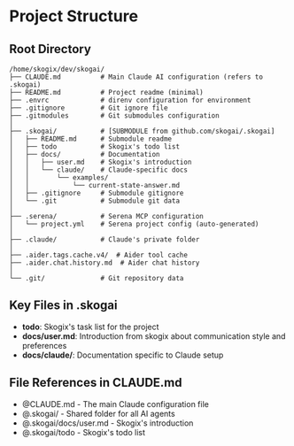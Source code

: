 # Project Structure

## Root Directory
```
/home/skogix/dev/skogai/
├── CLAUDE.md          # Main Claude AI configuration (refers to .skogai)
├── README.md          # Project readme (minimal)
├── .envrc             # direnv configuration for environment
├── .gitignore         # Git ignore file
├── .gitmodules        # Git submodules configuration
│
├── .skogai/           # [SUBMODULE from github.com/skogai/.skogai]
│   ├── README.md      # Submodule readme
│   ├── todo           # Skogix's todo list
│   ├── docs/          # Documentation
│   │   ├── user.md    # Skogix's introduction
│   │   └── claude/    # Claude-specific docs
│   │       └── examples/
│   │           └── current-state-answer.md
│   ├── .gitignore     # Submodule gitignore
│   └── .git           # Submodule git data
│
├── .serena/           # Serena MCP configuration
│   └── project.yml    # Serena project config (auto-generated)
│
├── .claude/           # Claude's private folder
│
├── .aider.tags.cache.v4/  # Aider tool cache
├── .aider.chat.history.md  # Aider chat history
│
└── .git/              # Git repository data
```

## Key Files in .skogai
- **todo**: Skogix's task list for the project
- **docs/user.md**: Introduction from skogix about communication style and preferences
- **docs/claude/**: Documentation specific to Claude setup

## File References in CLAUDE.md
- @CLAUDE.md - The main Claude configuration file
- @.skogai/ - Shared folder for all AI agents
- @.skogai/docs/user.md - Skogix's introduction
- @.skogai/todo - Skogix's todo list